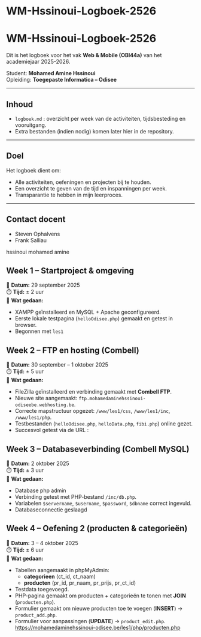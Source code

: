 # WM-Hssinoui-Logboek-2526
# WM-Hssinoui-Logboek-2526

Dit is het logboek voor het vak **Web & Mobile (OBI44a)** van het academiejaar 2025-2026.

Student: **Mohamed Amine Hssinoui**  
Opleiding: **Toegepaste Informatica – Odisee**

---

## Inhoud
- `logboek.md` : overzicht per week van de activiteiten, tijdsbesteding en vooruitgang.  
- Extra bestanden (indien nodig) komen later hier in de repository.

---

## Doel
Het logboek dient om:
- Alle activiteiten, oefeningen en projecten bij te houden.  
- Een overzicht te geven van de tijd en inspanningen per week.  
- Transparantie te hebben in mijn leerproces.  

---

## Contact docent
- Steven Ophalvens  
- Frank Salliau

hssinoui mohamed amine 

## Week 1 – Startproject & omgeving
📅 **Datum:** 29 september 2025  
⏱️ **Tijd:** ± 2 uur  
🧠 **Wat gedaan:**
- XAMPP geïnstalleerd en MySQL + Apache geconfigureerd.  
- Eerste lokale testpagina (`helloOdisee.php`) gemaakt en getest in browser.  
- Begonnen met `les1`  

## Week 2 – FTP en hosting (Combell)
📅 **Datum:** 30 september – 1 oktober 2025  
⏱️ **Tijd:** ± 5 uur  
🧠 **Wat gedaan:**
- FileZilla geïnstalleerd en verbinding gemaakt met **Combell FTP**.  
- Nieuwe site aangemaakt: `ftp.mohamedaminehssinoui-odiseebe.webhosting.be`.  
- Correcte mapstructuur opgezet: `/www/les1/css`, `/www/les1/inc`, `/www/les1/php`.  
- Testbestanden (`helloOdisee.php`, `helloData.php`, `fibi.php`) online gezet.  
- Succesvol getest via de URL :  


## Week 3 – Databaseverbinding (Combell MySQL)
📅 **Datum:** 2 oktober 2025  
⏱️ **Tijd:** ± 3 uur  
🧠 **Wat gedaan:**
- Database php admin   
- Verbinding getest met PHP-bestand `/inc/db.php`.  
- Variabelen `$servername`, `$username`, `$password`, `$dbname` correct ingevuld.  
- Databaseconnectie geslaagd 

## Week 4 – Oefening 2 (producten & categorieën)
📅 **Datum:** 3 – 4 oktober 2025  
⏱️ **Tijd:** ± 6 uur  
🧠 **Wat gedaan:**
- Tabellen aangemaakt in phpMyAdmin:
  - **categorieen** (ct_id, ct_naam)  
  - **producten** (pr_id, pr_naam, pr_prijs, pr_ct_id)
- Testdata toegevoegd.  
- PHP-pagina gemaakt om producten + categorieën te tonen met **JOIN** (`producten.php`).  
- Formulier gemaakt om nieuwe producten toe te voegen (**INSERT**) → `product_add.php`.  
- Formulier voor aanpassingen (**UPDATE**) → `product_edit.php`.  
https://mohamedaminehssinoui-odisee.be/les1/php/producten.php  
